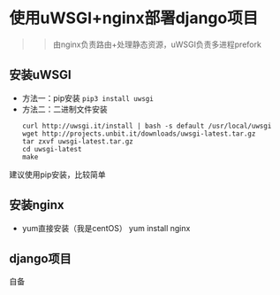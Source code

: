 # 使用uWSGI+nginx部署django项目  
>> 由nginx负责路由+处理静态资源，uWSGI负责多进程prefork  

## 安装uWSGI  
- 方法一：pip安装
  `pip3 install uwsgi`
- 方法二：二进制文件安装  
  ```
  curl http://uwsgi.it/install | bash -s default /usr/local/uwsgi
  wget http://projects.unbit.it/downloads/uwsgi-latest.tar.gz
  tar zxvf uwsgi-latest.tar.gz
  cd uwsgi-latest
  make
  ```
建议使用pip安装，比较简单

## 安装nginx
- yum直接安装（我是centOS）
  yum install nginx
  
## django项目
自备

